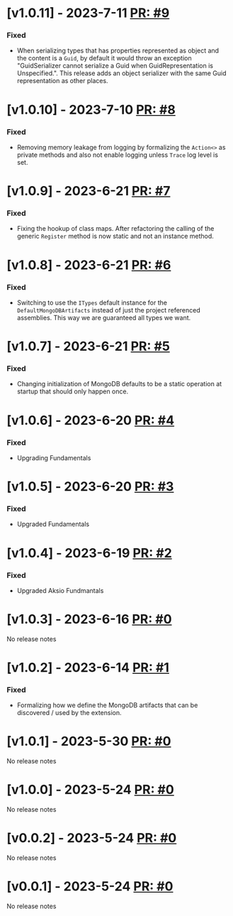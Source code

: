 # [v1.0.11] - 2023-7-11 [PR: #9](https://github.com/aksio-insurtech/MongoDB/pull/9)

### Fixed

- When serializing types that has properties represented as object and the content is a `Guid`, by default it would throw an exception "GuidSerializer cannot serialize a Guid when GuidRepresentation is Unspecified.". This release adds an object serializer with the same Guid representation as other places.


# [v1.0.10] - 2023-7-10 [PR: #8](https://github.com/aksio-insurtech/MongoDB/pull/8)

### Fixed

- Removing memory leakage from logging by formalizing the `Action<>` as private methods and also not enable logging unless `Trace` log level is set.


# [v1.0.9] - 2023-6-21 [PR: #7](https://github.com/aksio-insurtech/MongoDB/pull/7)

### Fixed

- Fixing the hookup of class maps. After refactoring the calling of the generic `Register` method is now static and not an instance method.


# [v1.0.8] - 2023-6-21 [PR: #6](https://github.com/aksio-insurtech/MongoDB/pull/6)

### Fixed

- Switching to use the `ITypes` default instance for the `DefaultMongoDBArtifacts` instead of just the project referenced assemblies. This way we are guaranteed all types we want.


# [v1.0.7] - 2023-6-21 [PR: #5](https://github.com/aksio-insurtech/MongoDB/pull/5)

### Fixed

- Changing initialization of MongoDB defaults to be a static operation at startup that should only happen once. 


# [v1.0.6] - 2023-6-20 [PR: #4](https://github.com/aksio-insurtech/MongoDB/pull/4)

### Fixed

- Upgrading Fundamentals


# [v1.0.5] - 2023-6-20 [PR: #3](https://github.com/aksio-insurtech/MongoDB/pull/3)

### Fixed

- Upgraded Fundamentals


# [v1.0.4] - 2023-6-19 [PR: #2](https://github.com/aksio-insurtech/MongoDB/pull/2)

### Fixed

- Upgraded Aksio Fundmantals


# [v1.0.3] - 2023-6-16 [PR: #0]()

No release notes

# [v1.0.2] - 2023-6-14 [PR: #1](https://github.com/aksio-insurtech/MongoDB/pull/1)

### Fixed

- Formalizing how we define the MongoDB artifacts that can be discovered / used by the extension.


# [v1.0.1] - 2023-5-30 [PR: #0]()

No release notes

# [v1.0.0] - 2023-5-24 [PR: #0]()

No release notes

# [v0.0.2] - 2023-5-24 [PR: #0]()

No release notes

# [v0.0.1] - 2023-5-24 [PR: #0]()

No release notes


